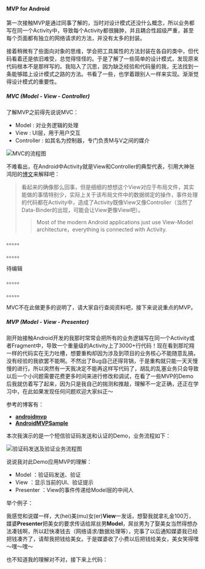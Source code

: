 #### MVP for Android

第一次接触MVP是通过同事了解的，当时对设计模式还没什么概念，所以业务都写在同一个Activity中，导致每个Activity都很臃肿，并且耦合性超级严重，甚至每个页面都有独立的网络请求的方法，并没有太多的封装。

接着稍微有了些面向对象的思维，学会把工具属性的方法封装在各自的类中，但代码看着还是依旧难受，总觉得怪怪的。于是了解了一些简单的设计模式，发现原来代码根本不是那样写的。我陷入了沉思，因为缺乏经验和代码量的我，无法找到一条能够踏上设计模式之路的方法。书看了一些，也学着跟别人一样来实现。渐渐觉得设计模式的重要性。

##### MVC (Model - View - Controller)

了解MVP之前得先说说MVC：

- Model : 对业务逻辑的处理
- View : UI层，用于用户交互
- Controller : 如其名为控制器，专门负责M与V之间的媒介

![MVC的流程图]()

不难看出，在Android中Activity就是View和Controller的典型代表，引用大神张鸿阳的[博文](http://blog.csdn.net/lmj623565791/article/details/46596109)来解释吧：

> 看起来的确像那么回事，但是细细的想想这个View对应于布局文件，其实能做的事情特别少，实际上关于该布局文件中的数据绑定的操作，事件处理的代码都在Activity中，造成了Activity既像View又像Controller（当然了Data-Binder的出现，可能会让View更像View吧）。
>
> > Most of the modern Android applications just use View-Model architecture，everything is connected with Activity.

。。。。。

。。。。。

待编辑

。。。。。

。。。。。

MVC不在此做更多的说明了，请大家自行查阅资料吧，接下来说说重点的MVP。

##### MVP (Model - View - Presenter)

刚开始接触Android开发的我那时常常会把所有的业务逻辑写在同一个Activity或者Fragment中，导致一个重量级的Activity上了3000+行代码！现在看到那坨翔一样的代码实在无力吐槽，想要重构却因为涉及到项目的业务核心不能随意乱搞，没有经验的我欲罢不能啊。不然出了Bug自己还得背锅，于是重构就只能一天天慢慢的进行。所以突然有一天我决定不能再这样写代码了，胡乱的乱塞业务只会导致以后一个小问题需要花费更多时间来进行修改和调试，在看了一些MVP的Demo后我就仿着写了起来，因为只是我自己的揣测和推敲，理解不一定正确，还正在学习中，在此如果发现任何问题欢迎大家纠正～

参考的博客有：

- [**androidmvp**](https://github.com/antoniolg/androidmvp)
- [**AndroidMVPSample**](https://github.com/WuXiaolong/AndroidMVPSample)

本次我演示的是一个短信验证码发送和认证的Demo，业务流程如下：

![验证码发送及验证业务流程图]()

说说我对此Demo应用MVP的理解：

- Model ：验证码发送、验证
- View ：显示当前的UI、验证提示
- Presenter ：View的事件传递给Model层的中间人

举个例子：

我感觉和说媒一样，大(hei)美(mu)女(er)**View**一发话，想娶我就拿礼金100万，媒婆**Presenter**把美女的要求传话给屌丝男**Model**，屌丝男为了娶美女当然得想办法凑钱啊，所以赶快凑钱去（网络请求/数据处理等），完事了以后通知媒婆我已经把钱凑齐了，请帮我把钱给美女。于是媒婆收了小费以后把钱给美女，美女笑得嘿～嘿～嘿～

也不知道我的理解对不对，接下来上代码：





​	